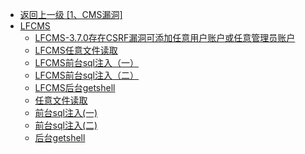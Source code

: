 - [返回上一级 [1、CMS漏洞]](/1、CMS漏洞)
- [LFCMS](/1、CMS漏洞/LFCMS/)
  - [LFCMS-3.7.0存在CSRF漏洞可添加任意用户账户或任意管理员账户](/1、CMS漏洞/LFCMS/LFCMS-3.7.0存在CSRF漏洞可添加任意用户账户或任意管理员账户.md)
  - [LFCMS任意文件读取](/1、CMS漏洞/LFCMS/LFCMS任意文件读取.md)
  - [LFCMS前台sql注入（一）](/1、CMS漏洞/LFCMS/LFCMS前台sql注入（一）.md)
  - [LFCMS前台sql注入（二）](/1、CMS漏洞/LFCMS/LFCMS前台sql注入（二）.md)
  - [LFCMS后台getshell](/1、CMS漏洞/LFCMS/LFCMS后台getshell.md)
  - [任意文件读取](/1、CMS漏洞/LFCMS/任意文件读取/)
  - [前台sql注入(一)](/1、CMS漏洞/LFCMS/前台sql注入(一)/)
  - [前台sql注入(二)](/1、CMS漏洞/LFCMS/前台sql注入(二)/)
  - [后台getshell](/1、CMS漏洞/LFCMS/后台getshell/)
